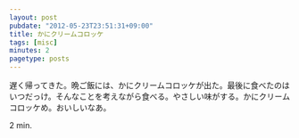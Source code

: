 ```yaml
---
layout: post
pubdate: "2012-05-23T23:51:31+09:00"
title: かにクリームコロッケ
tags: [misc]
minutes: 2
pagetype: posts
---
```

遅く帰ってきた。晩ご飯には、かにクリームコロッケが出た。最後に食べたのはいつだっけ。そんなことを考えながら食べる。やさしい味がする。かにクリームコロッケめ。おいしいなあ。

2 min.
